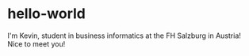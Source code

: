 # hello-world

I'm Kevin, student in business informatics at the FH Salzburg in Austria!
Nice to meet you!

